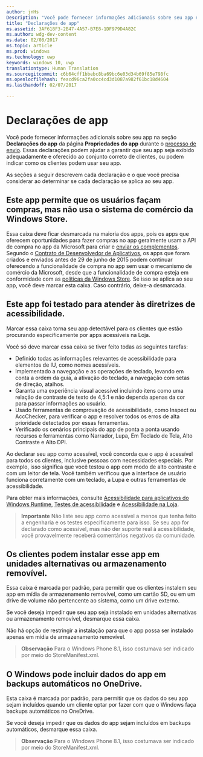 ```yaml
---
author: jnHs
Description: "Você pode fornecer informações adicionais sobre seu app na seção Declarações do app da página Propriedades do app durante o processo de envio."
title: "Declarações de app"
ms.assetid: 3AF618F3-2B47-4A57-B7E8-1DF979D4A82C
ms.author: wdg-dev-content
ms.date: 02/08/2017
ms.topic: article
ms.prod: windows
ms.technology: uwp
keywords: windows 10, uwp
translationtype: Human Translation
ms.sourcegitcommit: c6b64cff1bbebc8ba69bc6e03d34b69f85e798fc
ms.openlocfilehash: feacd96ca2fa0cc4cd3d1087a982f61bc18d4604
ms.lasthandoff: 02/07/2017

---
```


# <a name="app-declarations"></a>Declarações de app

Você pode fornecer informações adicionais sobre seu app na seção **Declarações do app** da página **Propriedades do app** durante o [processo de envio](app-submissions.md). Essas declarações podem ajudar a garantir que seu app seja exibido adequadamente e oferecido ao conjunto correto de clientes, ou podem indicar como os clientes podem usar seu app.

As seções a seguir descrevem cada declaração e o que você precisa considerar ao determinar se cada declaração se aplica ao seu app.

## <a name="this-app-allows-users-to-make-purchases-but-does-not-use-the-windows-store-commerce-system"></a>Este app permite que os usuários façam compras, mas não usa o sistema de comércio da Windows Store.

Essa caixa deve ficar desmarcada na maioria dos apps, pois os apps que oferecem oportunidades para fazer compras no app geralmente usam a API de compra no app da Microsoft para criar e [enviar os complementos](add-on-submissions.md). Segundo o [Contrato de Desenvolvedor de Aplicativos](https://msdn.microsoft.com/library/windows/apps/hh694058), os apps que foram criados e enviados antes de 29 de junho de 2015 podem continuar oferecendo a funcionalidade de compra no app sem usar o mecanismo de comércio da Microsoft, desde que a funcionalidade de compra esteja em conformidade com as [políticas da Windows Store](https://msdn.microsoft.com/library/windows/apps/dn764944.aspx#pol_10_8). Se isso se aplica ao seu app, você deve marcar esta caixa. Caso contrário, deixe-a desmarcada.

## <a name="this-app-has-been-tested-to-meet-accessibility-guidelines"></a>Este app foi testado para atender às diretrizes de acessibilidade.

Marcar essa caixa torna seu app detectável para os clientes que estão procurando especificamente por apps acessíveis na Loja.

Você só deve marcar essa caixa se tiver feito todas as seguintes tarefas:

-   Definido todas as informações relevantes de acessibilidade para elementos de IU, como nomes acessíveis.
-   Implementado a navegação e as operações de teclado, levando em conta a ordem da guia, a ativação do teclado, a navegação com setas de direção, atalhos.
-   Garanta uma experiência visual acessível incluindo itens como uma relação de contraste de texto de 4,5:1 e não dependa apenas da cor para passar informações ao usuário.
-   Usado ferramentas de comprovação de acessibilidade, como Inspect ou AccChecker, para verificar o app e resolver todos os erros de alta prioridade detectados por essas ferramentas.
-   Verificado os cenários principais do app de ponta a ponta usando recursos e ferramentas como Narrador, Lupa, Em Teclado de Tela, Alto Contraste e Alto DPI.

Ao declarar seu app como acessível, você concorda que o app é acessível para todos os clientes, inclusive pessoas com necessidades especiais. Por exemplo, isso significa que você testou o app com modo de alto contraste e com um leitor de tela. Você também verificou que a interface de usuário funciona corretamente com um teclado, a Lupa e outras ferramentas de acessibilidade.

Para obter mais informações, consulte [Acessibilidade para aplicativos do Windows Runtime](https://msdn.microsoft.com/library/windows/apps/dn263101), [Testes de acessibilidade](https://msdn.microsoft.com/library/windows/apps/mt297664) e [Acessibilidade na Loja](https://msdn.microsoft.com/library/windows/apps/mt297663).

> **Importante**  Não liste seu app como acessível a menos que tenha feito a engenharia e os testes especificamente para isso. Se seu app for declarado como acessível, mas não der suporte real à acessibilidade, você provavelmente receberá comentários negativos da comunidade.

## <a name="customers-can-install-this-app-to-alternate-drives-or-removable-storage"></a>Os clientes podem instalar esse app em unidades alternativas ou armazenamento removível.

Essa caixa é marcada por padrão, para permitir que os clientes instalem seu app em mídia de armazenamento removível, como um cartão SD, ou em um drive de volume não pertencente ao sistema, como um drive externo.

Se você deseja impedir que seu app seja instalado em unidades alternativas ou armazenamento removível, desmarque essa caixa.

Não há opção de restringir a instalação para que o app possa ser instalado apenas em mídia de armazenamento removível.

> **Observação**  Para o Windows Phone 8.1, isso costumava ser indicado por meio do StoreManifest.xml.

## <a name="windows-can-include-this-apps-data-in-automatic-backups-to-onedrive"></a>O Windows pode incluir dados do app em backups automáticos no OneDrive.

Esta caixa é marcada por padrão, para permitir que os dados do seu app sejam incluídos quando um cliente optar por fazer com que o Windows faça backups automáticos no OneDrive.

Se você deseja impedir que os dados do app sejam incluídos em backups automáticos, desmarque essa caixa.

> **Observação**  Para o Windows Phone 8.1, isso costumava ser indicado por meio do StoreManifest.xml.

 

 

 





